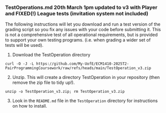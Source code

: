### TestOperations.md 20th March 1pm updated to v3 with Player and FIXED(!) League tests (invitation system not included)

The following instructions will let you download and run a test version of the grading script so you fix any issues with your code before submitting it.
This is not a comprehensive test of all operational requirements, but is provided to support your own testing programs. (i.e. when grading a wider set of tests will be used).

1. Download the TestOperation directory

```
curl -O -J -L https://github.com/My-UofE/ECM1410-2025T2-PairProgrammingCoursework/raw/refs/heads/main/TestOperation_v3.zip
```

2. Unzip. This will create a directory TestOperation in your repository (then remove the zip file to tidy up!).

```
unzip -o TestOperation_v3.zip; rm TestOperation_v3.zip
```

3. Look in the `README.md` file in the `TestOperation` directory for instructions on how to install.
